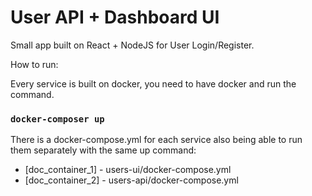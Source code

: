 # User API + Dashboard UI

Small app built on React + NodeJS for User Login/Register.

How to run:

Every service is built on docker, you need to have docker and run the command.

### `docker-composer up`

There is a docker-compose.yml for each service also being able to run them separately with the same up command:

- [doc_container_1] - users-ui/docker-compose.yml
- [doc_container_2] - users-api/docker-compose.yml
